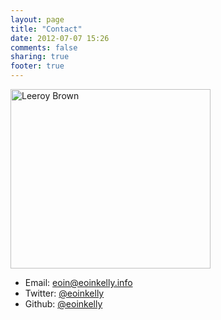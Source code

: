 ```yaml
---
layout: page
title: "Contact"
date: 2012-07-07 15:26
comments: false
sharing: true
footer: true
---
```


<a class="img-center" href="http://www.flickr.com/photos/eoin_p_kelly/3776395081/" title="Leeroy Brown by Eoin Kelly, on Flickr"><img src="http://farm4.staticflickr.com/3584/3776395081_fd72b4e2d6_n.jpg" width="320" height="287" alt="Leeroy Brown"></a>

* Email: [eoin@eoinkelly.info](mailto:eoin@eoinkelly.info)
* Twitter: [@eoinkelly](https://twitter.com/eoinkelly)
* Github: [@eoinkelly](https://github.com/eoinkelly)
